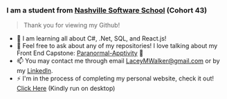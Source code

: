 <!--
**laceywalkerr/laceywalkerr** is a ✨ _special_ ✨ repository because its `README.md` (this file) appears on your GitHub profile. -->

### I am a student from [Nashville Software School](http://nashvillesoftwareschool.com/) (Cohort 43)
> Thank you for viewing my Github!

- 🌱  I am learning all about C#, .Net, SQL, and React.js!
- 💬 Feel free to ask about any of my repositories! 
 I love talking about my Front End Capstone: [Paranormal-Apptivity](https://github.com/laceywalkerr/Paranormal-Apptivity) :ghost:
- 📫 You may contact me through email LaceyMWalker@gmail.com or by my [Linkedln](https://www.linkedin.com/in/laceywalker/).
- ⚡ I'm in the process of completing my personal website, check it out! [Click Here](https://laceywalkerr.github.io/) (Kindly run on desktop)
<p align="center">
 <src="https://i.imgur.com/BFS3TdA.jpg"> </p>

